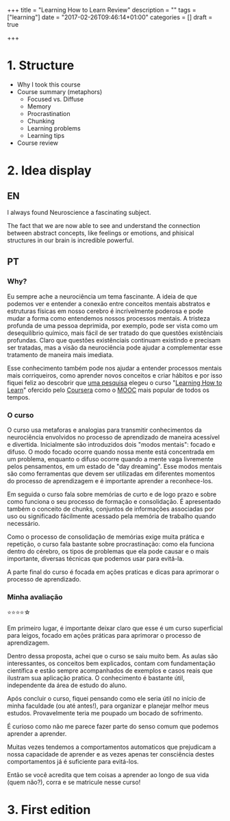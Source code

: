 +++
title = "Learning How to Learn Review"
description = ""
tags = ["learning"]
date = "2017-02-26T09:46:14+01:00"
categories = []
draft = true

+++


# 1. Structure

- Why I took this course
- Course summary (metaphors)
  - Focused vs. Diffuse
  - Memory
  - Procrastination
  - Chunking
  - Learning problems
  - Learning tips
- Course review

# 2. Idea display

## EN

I always found Neuroscience a fascinating subject. 

The fact that we are now able to see and understand the connection between abstract concepts, like feelings or emotions, and phisical structures in our brain is incredible powerful.


## PT

### Why?

Eu sempre ache a neurociência um tema fascinante. A ideia de que podemos ver e entender a conexão entre conceitos mentais abstratos e estruturas físicas em nosso cerebro é incrívelmente poderosa e pode mudar a forma como entendemos nossos processos mentais. A tristeza profunda de uma pessoa deprimida, por exemplo, pode ser vista como um desequilíbrio químico, mais fácil de ser tratado do que questões existênciais profundas. Claro que questões existênciais continuam existindo e precisam ser tratadas, mas a visão da neurociência pode ajudar a complementar esse tratamento de maneira mais imediata. 

Esse conhecimento também pode nos ajudar a entender processos mentais mais corriqueiros, como aprender novos conceitos e criar hábitos e por isso fiquei feliz ao descobrir que [uma pesquisa](https://www.onlinecoursereport.com/the-50-most-popular-moocs-of-all-time/) elegeu o curso "[Learning How to Learn](https://www.coursera.org/learn/learning-how-to-learn)" ofercido pelo [Coursera](https://www.coursera.org/) como o [MOOC](https://en.wikipedia.org/wiki/Massive_open_online_course) mais popular de todos os tempos.

### O curso

O curso usa metaforas e analogias para transmitir conhecimentos da neurociência envolvidos no processo de aprendizado de maneira acessível e divertida. Inicialmente são introduzidos dois "modos mentais": focado e difuso. O modo focado ocorre quando nossa mente está concentrada em um problema, enquanto o difuso ocorre quando a mente vaga livremente pelos pensamentos, em um estado de "day dreaming". Esse modos mentais são como ferramentas que devem ser utilizadas em diferentes momentos do processo de aprendizagem e é importante aprender a reconhece-los.

Em seguida o curso fala sobre memórias de curto e de logo prazo e sobre como funciona o seu processo de formação e consolidação. É apresentado também o conceito de chunks, conjuntos de informações associadas por uso ou significado fácilmente acessado pela memória de trabalho quando necessário.

Como o processo de consolidação de memórias exige muita prática e repetição, o curso fala bastante sobre procrastinação: como ela funciona dentro do cérebro, os tipos de problemas que ela pode causar e o mais importante, diversas técnicas que podemos usar para evitá-la. 

A parte final do curso é focada em ações praticas e dicas para aprimorar o processo de aprendizado.

### Minha avaliação

⭐️⭐️⭐️⭐️☆


Em primeiro lugar, é importante deixar claro que esse é um curso superficial para leigos, focado em ações práticas para aprimorar o processo de aprendizagem.

Dentro dessa proposta, achei que o curso se saiu muito bem. As aulas são interessantes, os conceitos bem explicados, contam com fundamentação científica e estão sempre acompanhados de exemplos e casos reais que ilustram sua aplicação pratica. O conhecimento é bastante útil, independente da área de estudo do aluno.

Após concluir o curso, fiquei pensando como ele seria útil no início de minha faculdade (ou até antes!), para organizar e planejar melhor meus estudos. Provavelmente teria me poupado um bocado de sofrimento.

É curioso como não me parece fazer parte do senso comum que podemos aprender a aprender. 

Muitas vezes tendemos a comportamentos automaticos que prejudicam a nossa capacidade de aprender e as vezes apenas ter consciência destes comportamentos já é suficiente para evitá-los.

Então se você acredita que tem coisas a aprender ao longo de sua vida (quem não?), corra e se matricule nesse curso! 


# 3. First edition
